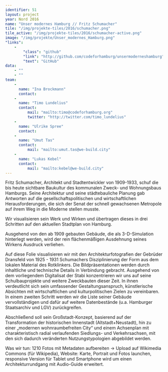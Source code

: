 ```yaml
---
identifier: 51
layout: project
year: Nord 2016
name: "Unser modernes Hamburg // Fritz Schumacher"
tile: "/img/projekte-tiles/2016/schumacher.png"
tile_active: "/img/projekte-tiles/2016/schumacher-active.png"
image: "/img/projekte/Unser_modernes_Hamburg.png"
"links":
    -
        "class": "github"
        "link": "http://github.com/codeforhamburg/unsermoderneshamburg"
        "text": "GitHub"
data:
    - ""
    - ""
team:
    -
      name: "Ina Brockmann"
      contact:
    -
      name: "Timo Lundelius"
      contact:
          mail: "mailto:timo@codeforhamburg.org"
          twitter: "http://twitter.com/timo_lundelius"
    -
      name: "Ulrike Spree"
      contact:
    -
      name: "Umut Tas"
      contact:
          mail: "mailto:umut.tas@we-build.city"
    -
      name: "Lukas Kebel"
      contact:
          mail: "mailto:kebel@we-build.city"
---
```

Fritz Schumacher, Architekt und Stadtentwickler von 1909-1933, schuf die bis heute sichtbare  Baukultur des kommunalen Zweck- und Wohnungsbaus Hamburgs. Seine Architektur und seine städtebauliche Planung gab Antworten auf die gesellschaftspolitischen und wirtschaftlichen Herausforderungen, die sich der Senat der schnell gewachsenen Metropole auf ihrem Weg in die Moderne stellen musste.

Wir visualisieren sein Werk und Wirken und übertragen dieses in drei Schritten auf den aktuellen Stadtplan von Hamburg.

Ausgehend von den ab 1909 gebauten Gebäude, die  als 3-D-Simulation hinterlegt werden, wird  der rein flächenmäßigen Ausdehnung seines Wirkens Ausdruck verliehen.

Auf diese Folie visualisieren wir mit den Architekturfotografien der Gebrüder Dransfeld von 1925 - 1931 Schumachers Disziplinierung der Form aus dem lokalen Material des Rotklinkers. Die Bildpräsentationen werden durch inhaltliche und technische Details in Verbindung gebracht. Ausgehend von dem vorliegendem Digitalisat der Stabi  konzentrieren wir uns auf seine Schulbauprojekte und weitere Zweckbauten dieser Zeit. In ihnen verdeutlicht sich sein umfassender Gestaltungsanspruch, künstlerische Absichten mit wirtschaftlichen und kulturpolitischen Zielen zu vereinbaren. In einem zweiten Schritt werden wir die Liste seiner Gebäude vervollständigen und dafür auf weitere Datenbestände (u.a. Hamburger Staatsarchiv und LGV) zurückgreifen.

Abschließend soll sein Großstadt-Konzept, basierend auf der Transformation der historischen Innenstadt (Altstadt+Neustadt), hin zu einer  „modernen wohnraumbefreiten City“ und einem  Achsenplan mit charakteristisch radial verlaufenden Siedlungs- und Verkehrsachsen, mit den sich dadurch veränderten Nutzungstypologien abgebildet werden.

Was wir tun: 1210 Fotos mit Metadaten aufbereiten -> Upload auf Wikimedia Commons (für Wikipedia), Website: Karte, Portrait und Fotos launchen, responsive Version für Tablet und Smartphone wird um einen Architekturrundgang mit Audio-Guide erweitert.
